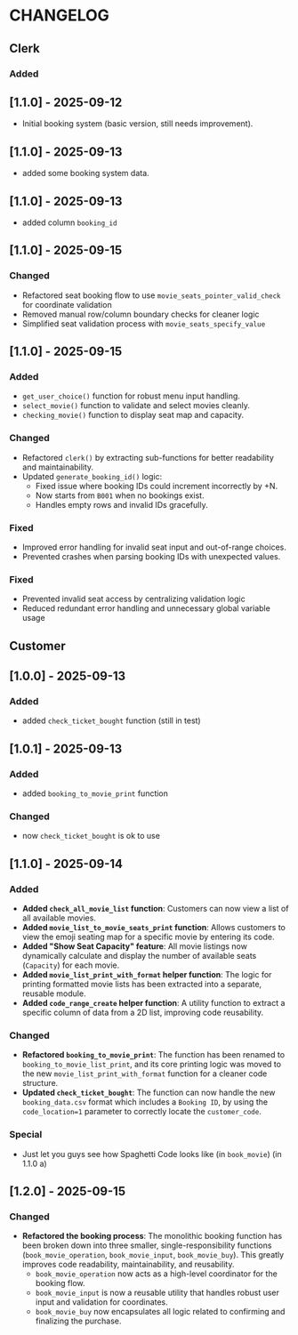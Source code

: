 # CHANGELOG

## Clerk
### Added
## [1.1.0] - 2025-09-12
- Initial booking system (basic version, still needs improvement).
## [1.1.0] - 2025-09-13
- added some booking system data.
## [1.1.0] - 2025-09-13
- added column `booking_id` 
## [1.1.0] - 2025-09-15
### Changed
- Refactored seat booking flow to use `movie_seats_pointer_valid_check` for coordinate validation
- Removed manual row/column boundary checks for cleaner logic
- Simplified seat validation process with `movie_seats_specify_value`
## [1.1.0] - 2025-09-15
### Added
- `get_user_choice()` function for robust menu input handling.
- `select_movie()` function to validate and select movies cleanly.
- `checking_movie()` function to display seat map and capacity.
### Changed
- Refactored `clerk()` by extracting sub-functions for better readability and maintainability.
- Updated `generate_booking_id()` logic:
  - Fixed issue where booking IDs could increment incorrectly by +N.
  - Now starts from `B001` when no bookings exist.
  - Handles empty rows and invalid IDs gracefully.
### Fixed
- Improved error handling for invalid seat input and out-of-range choices.
- Prevented crashes when parsing booking IDs with unexpected values.

### Fixed
- Prevented invalid seat access by centralizing validation logic
- Reduced redundant error handling and unnecessary global variable usage

## Customer
## [1.0.0] - 2025-09-13
### Added
- added `check_ticket_bought` function (still in test)
## [1.0.1] - 2025-09-13
### Added
- added `booking_to_movie_print` function
### Changed
- now `check_ticket_bought` is ok to use
## [1.1.0] - 2025-09-14
### Added
- **Added `check_all_movie_list` function**: Customers can now view a list of all available movies.
- **Added `movie_list_to_movie_seats_print` function**: Allows customers to view the emoji seating map for a specific movie by entering its code.
- **Added "Show Seat Capacity" feature**: All movie listings now dynamically calculate and display the number of available seats (`Capacity`) for each movie.
- **Added `movie_list_print_with_format` helper function**: The logic for printing formatted movie lists has been extracted into a separate, reusable module.
- **Added `code_range_create` helper function**: A utility function to extract a specific column of data from a 2D list, improving code reusability.

### Changed
- **Refactored `booking_to_movie_print`**: The function has been renamed to `booking_to_movie_list_print`, and its core printing logic was moved to the new `movie_list_print_with_format` function for a cleaner code structure.
- **Updated `check_ticket_bought`**: The function can now handle the new `booking_data.csv` format which includes a `Booking ID`, by using the `code_location=1` parameter to correctly locate the `customer_code`.

### Special
- Just let you guys see how Spaghetti Code looks like (in `book_movie`) (in 1.1.0 a)

## [1.2.0] - 2025-09-15
### Changed
- **Refactored the booking process**: The monolithic booking function has been broken down into three smaller, single-responsibility functions (`book_movie_operation`, `book_movie_input`, `book_movie_buy`). This greatly improves code readability, maintainability, and reusability.
  - `book_movie_operation` now acts as a high-level coordinator for the booking flow.
  - `book_movie_input` is now a reusable utility that handles robust user input and validation for coordinates.
  - `book_movie_buy` now encapsulates all logic related to confirming and finalizing the purchase.
